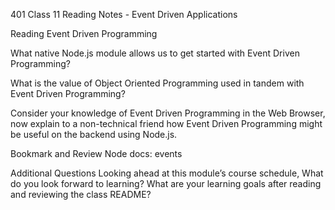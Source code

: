 401 Class 11 Reading Notes - Event Driven Applications

Reading Event Driven Programming

What native Node.js module allows us to get started with Event Driven Programming?

What is the value of Object Oriented Programming used in tandem with Event Driven Programming?

Consider your knowledge of Event Driven Programming in the Web Browser, now explain to a non-technical friend how Event Driven Programming might be useful on the backend using Node.js.

Bookmark and Review Node docs: events

Additional Questions Looking ahead at this module’s course schedule, What do you look forward to learning? What are your learning goals after reading and reviewing the class README?

